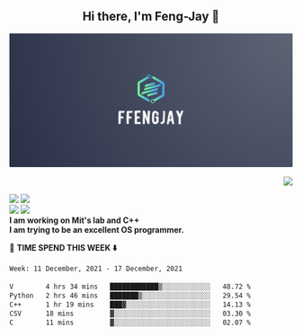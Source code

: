 <h2 align="center"> Hi there, I'm Feng-Jay 👋 </h2>  

![](https://github.com/Feng-Jay/DataStruct/blob/master/Image/1.png)  

<img align="right" src="https://github-readme-stats.vercel.app/api?username=Feng-Jay&show_icons=true&icon_color=CE1D2D&text_color=718096&bg_color=ffffff&hide_title=true" />


&emsp;

![](https://visitor-badge.glitch.me/badge?page_id=Feng-Jay.readme)
![](https://img.shields.io/badge/Concentrate-Cpp-blue)  
![](https://img.shields.io/badge/Rust-primer-orange)
![](https://img.shields.io/badge/Target-OS-9cf)  
**I am working on Mit's lab and C++**  
**I am trying to be an excellent OS programmer.**  


📘 **TIME SPEND THIS WEEK ⬇️**
<!--START_SECTION:waka-->
```text
Week: 11 December, 2021 - 17 December, 2021

V        4 hrs 34 mins   ████████████▒░░░░░░░░░░░░   48.72 % 
Python   2 hrs 46 mins   ███████▒░░░░░░░░░░░░░░░░░   29.54 % 
C++      1 hr 19 mins    ███▓░░░░░░░░░░░░░░░░░░░░░   14.13 % 
CSV      18 mins         ▓░░░░░░░░░░░░░░░░░░░░░░░░   03.30 % 
C        11 mins         ▓░░░░░░░░░░░░░░░░░░░░░░░░   02.07 % 
```
<!--END_SECTION:waka-->
